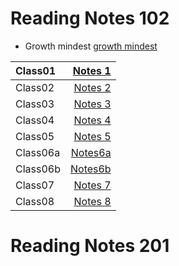 # Reading Notes 102 #

* Growth mindest
[growth mindest](https://ayaabe95.github.io/readings/growth-midset)



| Class01 |[Notes 1](https://ayaabe95.github.io/readings/class01/)|
| :---  |            ---:                                         |
| Class02 |[Notes 2](https://ayaabe95.github.io/readings/class02/)|
| Class03 |[Notes 3](https://ayaabe95.github.io/readings/class03/)|
| Class04 |[Notes 4](https://ayaabe95.github.io/readings/class04/)|
| Class05 |[Notes 5](https://ayaabe95.github.io/readings/class05/)|
| Class06a |[Notes6a](https://ayaabe95.github.io/readings/class06a/)|
| Class06b |[Notes6b](https://ayaabe95.github.io/readings/class06b/)|
| Class07 |[Notes 7](https://ayaabe95.github.io/readings/class07/)|
| Class08 |[Notes 8](https://ayaabe95.github.io/readings/class08/)|

# Reading Notes 201 #




